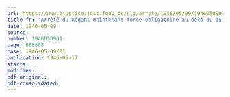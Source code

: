 ```yaml
---
url: https://www.ejustice.just.fgov.be/eli/arrete/1946/05/09/1946050901/justel
title-fr: "Arrêté du Régent maintenant force obligatoire au delà du 15 février 1946, à certains arrêtés réputés temporairement valables jusqu'à cette date"
date: 1946-05-09
source:
number: 1946050901
page: 888888
case: 1946-05-09/01
publication: 1946-05-17
starts:
modifies:
pdf-original:
pdf-consolidated:
---
```


